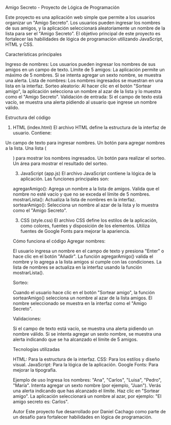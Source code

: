 Amigo Secreto - Proyecto de Lógica de Programación

Este proyecto es una aplicación web simple que permite a los usuarios organizar un "Amigo Secreto". 
Los usuarios pueden ingresar los nombres de sus amigos, y la aplicación seleccionará aleatoriamente un nombre de la lista para ser el "Amigo Secreto". 
El objetivo principal de este proyecto es fortalecer las habilidades de lógica de programación utilizando JavaScript, HTML y CSS.

Características principales

Ingreso de nombres: Los usuarios pueden ingresar los nombres de sus amigos en un campo de texto.
Límite de 5 amigos: La aplicación permite un máximo de 5 nombres. Si se intenta agregar un sexto nombre, se muestra una alerta.
Lista de nombres: Los nombres ingresados se muestran en una lista en la interfaz.
Sorteo aleatorio: Al hacer clic en el botón "Sortear amigo", la aplicación selecciona un nombre al azar de la lista y lo muestra como el "Amigo Secreto".
Validación de entrada: Si el campo de texto está vacío, se muestra una alerta pidiendo al usuario que ingrese un nombre válido.

Estructura del código
1. HTML (index.html)
El archivo HTML define la estructura de la interfaz de usuario. Contiene:

Un campo de texto para ingresar nombres.
Un botón para agregar nombres a la lista.
Una lista (<ul>) para mostrar los nombres ingresados.
Un botón para realizar el sorteo.
Un área para mostrar el resultado del sorteo.

3. JavaScript (app.js)
El archivo JavaScript contiene la lógica de la aplicación. Las funciones principales son:

agregarAmigo(): Agrega un nombre a la lista de amigos. Valida que el nombre no esté vacío y que no se exceda el límite de 5 nombres.
mostrarLista(): Actualiza la lista de nombres en la interfaz.
sortearAmigo(): Selecciona un nombre al azar de la lista y lo muestra como el "Amigo Secreto".

3. CSS (style.css)
El archivo CSS define los estilos de la aplicación, como colores, fuentes y disposición de los elementos. Utiliza fuentes de Google Fonts para mejorar la apariencia.

Cómo funciona el código
Agregar nombres:

El usuario ingresa un nombre en el campo de texto y presiona "Enter" o hace clic en el botón "Añadir".
La función agregarAmigo() valida el nombre y lo agrega a la lista amigos si cumple con las condiciones.
La lista de nombres se actualiza en la interfaz usando la función mostrarLista().

Sorteo:

Cuando el usuario hace clic en el botón "Sortear amigo", la función sortearAmigo() selecciona un nombre al azar de la lista amigos.
El nombre seleccionado se muestra en la interfaz como el "Amigo Secreto".

Validaciones:

Si el campo de texto está vacío, se muestra una alerta pidiendo un nombre válido.
Si se intenta agregar un sexto nombre, se muestra una alerta indicando que se ha alcanzado el límite de 5 amigos.

Tecnologías utilizadas

HTML: Para la estructura de la interfaz.
CSS: Para los estilos y diseño visual.
JavaScript: Para la lógica de la aplicación.
Google Fonts: Para mejorar la tipografía.

Ejemplo de uso
Ingresa los nombres: "Ana", "Carlos", "Luisa", "Pedro", "María".
Intenta agregar un sexto nombre (por ejemplo, "Juan"). Verás una alerta indicando que has alcanzado el límite.
Haz clic en "Sortear amigo". La aplicación seleccionará un nombre al azar, por ejemplo: "El amigo secreto es: Carlos".


Autor
Este proyecto fue desarrollado por Daniel Cachago como parte de un desafío para fortalecer habilidades en lógica de programación.
